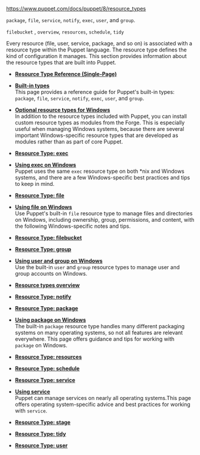 
https://www.puppet.com/docs/puppet/8/resource_types

`package`, `file`, `service`, `notify`, `exec`, `user`, and `group`.

`filebucket` , `overview`, `resources`, `schedule`, `tidy`

Every resource (file, user, service, package, and so on) is associated with a resource type within the Puppet language. The resource type defines the kind of configuration it manages. This section provides information about the resource types that are built into Puppet.

- **[Resource Type Reference (Single-Page)](https://www.puppet.com/docs/puppet/8/type)**  
    
- **[Built-in types](https://www.puppet.com/docs/puppet/8/cheatsheet_core_types#cheatsheet_core_types)**  
    This page provides a reference guide for Puppet's built-in types: `package`, `file`, `service`, `notify`, `exec`, `user`, and `group`.
- **[Optional resource types for Windows](https://www.puppet.com/docs/puppet/8/resources_windows_optional)**  
    In addition to the resource types included with Puppet, you can install custom resource types as modules from the Forge. This is especially useful when managing Windows systems, because there are several important Windows-specific resource types that are developed as modules rather than as part of core Puppet.
- **[Resource Type: exec](https://www.puppet.com/docs/puppet/8/types/exec)**  
    
- **[Using exec on Windows](https://www.puppet.com/docs/puppet/8/resources_exec_windows)**  
    Puppet uses the same `exec` resource type on both *nix and Windows systems, and there are a few Windows-specific best practices and tips to keep in mind.
- **[Resource Type: file](https://www.puppet.com/docs/puppet/8/types/file)**  
    
- **[Using file on Windows](https://www.puppet.com/docs/puppet/8/resources_file_windows)**  
    Use Puppet's built-in `file` resource type to manage files and directories on Windows, including ownership, group, permissions, and content, with the following Windows-specific notes and tips.
- **[Resource Type: filebucket](https://www.puppet.com/docs/puppet/8/types/filebucket)**  
    
- **[Resource Type: group](https://www.puppet.com/docs/puppet/8/types/group)**  
    
- **[Using user and group on Windows](https://www.puppet.com/docs/puppet/8/resources_user_group_windows)**  
    Use the built-in `user` and `group` resource types to manage user and group accounts on Windows.
- **[Resource types overview](https://www.puppet.com/docs/puppet/8/types/overview)**  
    
- **[Resource Type: notify](https://www.puppet.com/docs/puppet/8/types/notify)**  
    
- **[Resource Type: package](https://www.puppet.com/docs/puppet/8/types/package)**  
    
- **[Using package on Windows](https://www.puppet.com/docs/puppet/8/resources_package_windows#resources_package_windows)**  
    The built-in `package` resource type handles many different packaging systems on many operating systems, so not all features are relevant everywhere. This page offers guidance and tips for working with `package` on Windows.
- **[Resource Type: resources](https://www.puppet.com/docs/puppet/8/types/resources)**  
    
- **[Resource Type: schedule](https://www.puppet.com/docs/puppet/8/types/schedule)**  
    
- **[Resource Type: service](https://www.puppet.com/docs/puppet/8/types/service)**  
    
- **[Using service](https://www.puppet.com/docs/puppet/8/resources_service#resources_service)**  
    Puppet can manage services on nearly all operating systems.This page offers operating system-specific advice and best practices for working with `service`.
- **[Resource Type: stage](https://www.puppet.com/docs/puppet/8/types/stage)**  
    
- **[Resource Type: tidy](https://www.puppet.com/docs/puppet/8/types/tidy)**  
    
- **[Resource Type: user](https://www.puppet.com/docs/puppet/8/types/user)**

